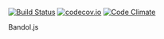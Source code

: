 [![Build Status](https://travis-ci.org/nashdot/bandol.svg?branch=master)](https://travis-ci.org/nashdot/bandol) [![codecov.io](https://codecov.io/github/nashdot/bandol/coverage.svg?branch=master)](https://codecov.io/github/nashdot/bandol?branch=master)
[![Code Climate](https://codeclimate.com/github/nashdot/bandol/badges/gpa.svg)](https://codeclimate.com/github/nashdot/bandol)

Bandol.js
